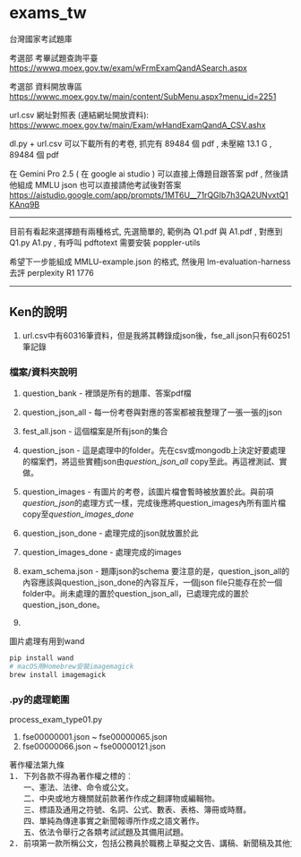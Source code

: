 # exams_tw
台灣國家考試題庫

考選部 考畢試題查詢平臺 https://wwwq.moex.gov.tw/exam/wFrmExamQandASearch.aspx

考選部 資料開放專區 https://wwwc.moex.gov.tw/main/content/SubMenu.aspx?menu_id=2251

url.csv 網址對照表 (連結網址開放資料): https://wwwc.moex.gov.tw/main/Exam/wHandExamQandA_CSV.ashx

dl.py + url.csv 可以下載所有的考卷, 抓完有 89484 個 pdf , 未壓縮 13.1 G , 89484 個 pdf 

在 Gemini Pro 2.5 ( 在 google ai studio )
可以直接上傳題目跟答案 pdf , 然後請他組成 MMLU json 
也可以直接請他考試後對答案
https://aistudio.google.com/app/prompts/1MT6U__71rQGIb7h3QA2UNvxtQ1KAnq9B

----

目前有看起來選擇題有兩種格式, 先選簡單的, 範例為 Q1.pdf 與 A1.pdf , 對應到 Q1.py A1.py , 有呼叫 pdftotext 需要安裝 poppler-utils

希望下一步能組成 MMLU-example.json 的格式, 然後用 lm-evaluation-harness 去評 perplexity R1 1776

----

## Ken的說明
1. url.csv中有60316筆資料，但是我將其轉錄成json後，fse_all.json只有60251筆記錄


### 檔案/資料夾說明
1. question_bank - 裡頭是所有的題庫、答案pdf檔
2. question_json_all - 每一份考卷與對應的答案都被我整理了一張一張的json
3. fest_all.json - 這個檔案是所有json的集合
4. question_json - 這是處理中的folder。先在csv或mongodb上決定好要處理的檔案們，將這些實體json由*question_json_all* copy至此。再這裡測試、實做。
5. question_images - 有圖片的考卷，該圖片檔會暫時被放置於此。與前項*question_json*的處理方式一樣，完成後應將question_images內所有圖片檔copy至*question_images_done*
6. question_json_done - 處理完成的json就放置於此
7. question_images_done - 處理完成的images
8. exam_schema.json - 題庫json的schema
要注意的是，question_json_all的內容應該與question_json_done的內容互斥，一個json file只能存在於一個folder中。尚未處理的置於question_json_all，已處理完成的置於question_json_done。


2.  
圖片處理有用到wand
```python
pip install wand
# macOS用Homebrew安裝imagemagick
brew install imagemagick
```

### .py的處理範圍
process_exam_type01.py
1. fse00000001.json ~ fse00000065.json
2. fse00000066.json ~ fse00000121.json


<pre>
著作權法第九條
1. 下列各款不得為著作權之標的︰
   一、憲法、法律、命令或公文。
   二、中央或地方機關就前款著作作成之翻譯物或編輯物。
   三、標語及通用之符號、名詞、公式、數表、表格、簿冊或時曆。
   四、單純為傳達事實之新聞報導所作成之語文著作。
   五、依法令舉行之各類考試試題及其備用試題。
2. 前項第一款所稱公文，包括公務員於職務上草擬之文告、講稿、新聞稿及其他文書
</pre>



